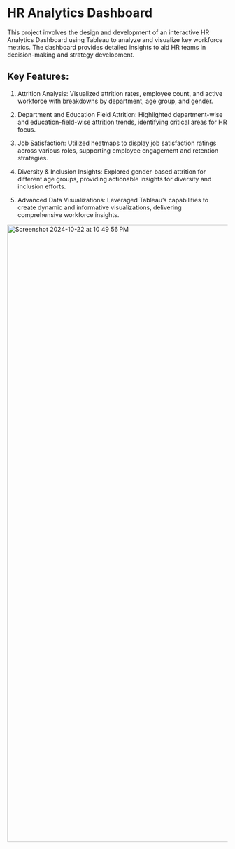 # HR Analytics Dashboard
This project involves the design and development of an interactive HR Analytics Dashboard using Tableau to analyze and visualize key workforce metrics. The dashboard provides detailed insights to aid HR teams in decision-making and strategy development.

## Key Features:
  1.  Attrition Analysis: Visualized attrition rates, employee count, and active workforce with breakdowns by department, age group, and gender.
  
  2. Department and Education Field Attrition: Highlighted department-wise and education-field-wise attrition trends, identifying critical areas for HR focus.
  
  3. Job Satisfaction: Utilized heatmaps to display job satisfaction ratings across various roles, supporting employee engagement and retention strategies.
  
  4. Diversity & Inclusion Insights: Explored gender-based attrition for different age groups, providing actionable insights for diversity and inclusion efforts.
  
  5. Advanced Data Visualizations: Leveraged Tableau’s capabilities to create dynamic and informative visualizations, delivering comprehensive workforce insights.


<img width="1410" alt="Screenshot 2024-10-22 at 10 49 56 PM" src="https://github.com/user-attachments/assets/f7f50250-e887-4411-a7e9-d85120b38542">
